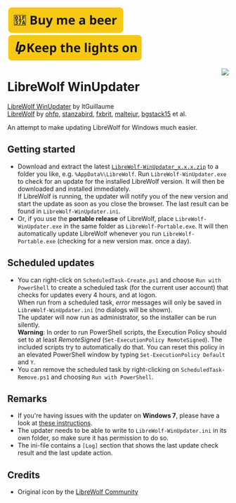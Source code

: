 <a href="https://buymeacoff.ee/ltGuillaume"><img title="Donate using Buy Me a Coffee" src="https://raw.githubusercontent.com/ltGuillaume/Resources/master/buybeer.svg"></a> <a href="https://liberapay.com/ltGuillaume/donate"><img title="Donate using Liberapay" src="https://raw.githubusercontent.com/ltGuillaume/Resources/master/liberapay.svg"></a>

<img src="https://raw.githubusercontent.com/ltGuillaume/LibreWolf-WinUpdater/master/LibreWolf-WinUpdater.ico" align="right"/>

# LibreWolf WinUpdater

[LibreWolf WinUpdater](https://github.com/ltGuillaume/LibreWolf-WinUpdater) by ltGuillaume  
[LibreWolf](https://librewolf.net) by [ohfp](https://gitlab.com/ohfp), [stanzabird](https://stanzabird.nl), [fxbrit](https://gitlab.com/fxbrit), [maltejur](https://gitlab.com/maltejur), [bgstack15](https://bgstack15.wordpress.com) et al.

An attempt to make updating LibreWolf for Windows much easier.

## Getting started
- Download and extract the latest [`LibreWolf-WinUpdater_x.x.x.zip`](https://github.com/ltGuillaume/LibreWolf-WinUpdater/releases) to a folder you like, e.g. `%AppData%\LibreWolf`. Run `LibreWolf-WinUpdater.exe` to check for an update for the installed LibreWolf version. It will then be downloaded and installed immediately.  
  If LibreWolf is running, the updater will notify you of the new version and start the update as soon as you close the browser. The last result can be found in `LibreWolf-WinUpdater.ini`.  
- Or, if you use the __portable release__ of LibreWolf, place `LibreWolf-WinUpdater.exe` in the same folder as `LibreWolf-Portable.exe`. It will then automatically update LibreWolf whenever you run `LibreWolf-Portable.exe` (checking for a new version max. once a day).  

## Scheduled updates
- You can right-click on `ScheduledTask-Create.ps1` and choose `Run with PowerShell` to create a scheduled task (for the current user account) that checks for updates every 4 hours, and at logon.  
  When run from a scheduled task, _error_ messages will only be saved in  `LibreWolf-WinUpdater.ini` (no dialogs will be shown).  
  The updater will now run as administrator, so the installer can be run silently.  
  __Warning__: In order to run PowerShell scripts, the Execution Policy should set to at least _RemoteSigned_ (`Set-ExecutionPolicy RemoteSigned`). The included scripts try to automatically do that. You can reset this policy in an elevated PowerShell window by typing `Set-ExecutionPolicy Default` and `Y`.
- You can remove the scheduled task by right-clicking on `ScheduledTask-Remove.ps1` and choosing `Run with PowerShell`.

## Remarks
- If you're having issues with the updater on __Windows 7__, please have a look at [these instructions](https://github.com/ltGuillaume/LibreWolf-WinUpdater/issues/15).
- The updater needs to be able to write to `LibreWolf-WinUpdater.ini` in its own folder, so make sure it has permission to do so.
- The ini-file contains a `[Log]` section that shows the last update check result and the last update action.

## Credits
* Original icon by the [LibreWolf Community](https://gitlab.com/librewolf-community/branding/-/tree/master/icon)
